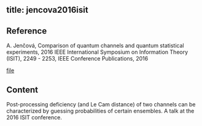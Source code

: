 title: jencova2016isit
---

## Reference

A. Jenčová, Comparison of quantum channels and quantum statistical experiments, 2016 IEEE International Symposium on Information Theory (ISIT), 2249 - 2253, IEEE Conference Publications, 2016

[file](jencova2016isit/file.pdf)


## Content

Post-processing deficiency (and Le Cam distance) of two channels can be characterized by guessing probabilities of certain ensembles.
A talk at the 2016 ISIT conference.



